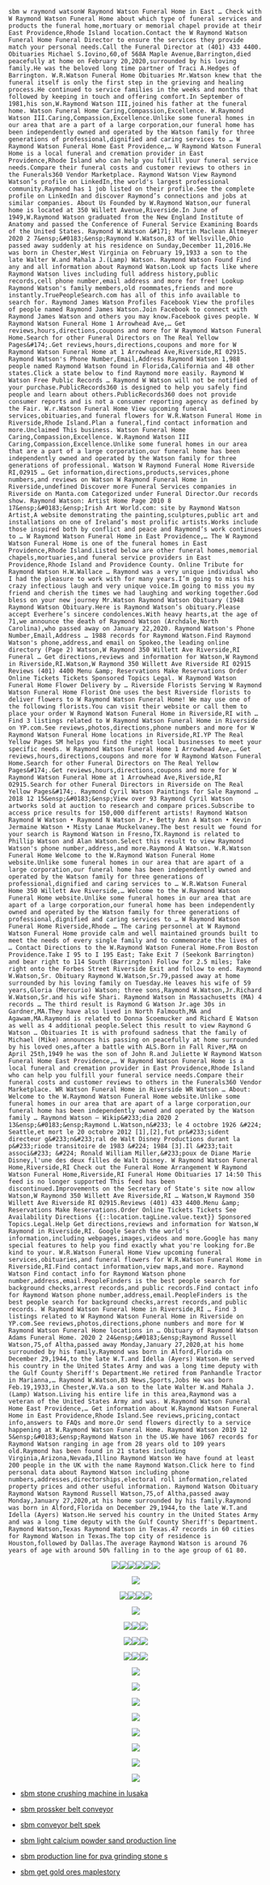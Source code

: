 
```
sbm w raymond watsonW Raymond Watson Funeral Home in East … Check with W Raymond Watson Funeral Home about which type of funeral services and products the funeral home,mortuary or memorial chapel provide at their East Providence,Rhode Island location.Contact the W Raymond Watson Funeral Home Funeral Director to ensure the services they provide match your personal needs.Call the Funeral Director at (401) 433 4400. Obituaries Michael S.Iovino,60,of 568A Maple Avenue,Barrington,died peacefully at home on February 20,2020,surrounded by his loving family.He was the beloved long time partner of Traci A.Hedges of Barrington. W.R.Watson Funeral Home Obituaries Mr.Watson knew that the funeral itself is only the first step in the grieving and healing process.He continued to service families in the weeks and months that followed by keeping in touch and offering comfort.In September of 1981,his son,W.Raymond Watson III,joined his father at the funeral home. Watson Funeral Home Caring,Compassion,Excellence. W.Raymond Watson III.Caring,Compassion,Excellence.Unlike some funeral homes in our area that are a part of a large corporation,our funeral home has been independently owned and operated by the Watson family for three generations of professional,dignified and caring services to … W Raymond Watson Funeral Home East Providence,… W Raymond Watson Funeral Home is a local funeral and cremation provider in East Providence,Rhode Island who can help you fulfill your funeral service needs.Compare their funeral costs and customer reviews to others in the Funerals360 Vendor Marketplace. Raymond Watson View Raymond Watson’s profile on LinkedIn,the world's largest professional community.Raymond has 1 job listed on their profile.See the complete profile on LinkedIn and discover Raymond’s connections and jobs at similar companies. About Us Founded by W.Raymond Watson,our funeral home is located at 350 Willett Avenue,Riverside.In June of 1949,W.Raymond Watson graduated from the New England Institute of Anatomy and passed the Conference of Funeral Service Examining Boards of the United States. Raymond W.Watson &#171; Martin Maclean Altmeyer 2020 2 7&ensp;&#0183;&ensp;Raymond W.Watson,83 of Wellsville,Ohio passed away suddenly at his residence on Sunday,December 11,2016.He was born in Chester,West Virginia on February 19,1933 a son to the late Walter W.and Mahala J.(Lamp) Watson. Raymond Watson Found Find any and all information about Raymond Watson.Look up facts like where Raymond Watson lives including full address history,public records,cell phone number,email address and more for free! Lookup Raymond Watson's family members,old roommates,friends and more instantly.TruePeopleSearch.com has all of this info available to search for. Raymond James Watson Profiles Facebook View the profiles of people named Raymond James Watson.Join Facebook to connect with Raymond James Watson and others you may know.Facebook gives people. W Raymond Watson Funeral Home 1 Arrowhead Ave,… Get reviews,hours,directions,coupons and more for W Raymond Watson Funeral Home.Search for other Funeral Directors on The Real Yellow Pages&#174;.Get reviews,hours,directions,coupons and more for W Raymond Watson Funeral Home at 1 Arrowhead Ave,Riverside,RI 02915. Raymond Watson's Phone Number,Email,Address Raymond Watson 1,988 people named Raymond Watson found in Florida,California and 48 other states.Click a state below to find Raymond more easily. Raymond W Watson Free Public Records … Raymond W Watson will not be notified of your purchase.PublicRecords360 is designed to help you safely find people and learn about others.PublicRecords360 does not provide consumer reports and is not a consumer reporting agency as defined by the Fair. W.r.Watson Funeral Home View upcoming funeral services,obituaries,and funeral flowers for W.R.Watson Funeral Home in Riverside,Rhode Island.Plan a funeral,find contact information and more.Unclaimed This business. Watson Funeral Home Caring,Compassion,Excellence. W.Raymond Watson III Caring,Compassion,Excellence.Unlike some funeral homes in our area that are a part of a large corporation,our funeral home has been independently owned and operated by the Watson family for three generations of professional. Watson W Raymond Funeral Home Riverside RI,02915 … Get information,directions,products,services,phone numbers,and reviews on Watson W Raymond Funeral Home in Riverside,undefined Discover more Funeral Services companies in Riverside on Manta.com Categorized under Funeral Director.Our records show. Raymond Watson: Artist Home Page 2010 8 17&ensp;&#0183;&ensp;Irish Art World.com: site by Raymond Watson Artist,A website demonstrating the painting,sculptures,public art and installations on one of Ireland’s most prolific artists.Works include those inspired both by conflict and peace and Raymond’s work continues to … W Raymond Watson Funeral Home in East Providence,… The W Raymond Watson Funeral Home is one of the funeral homes in East Providence,Rhode Island.Listed below are other funeral homes,memorial chapels,mortuaries,and funeral service providers in East Providence,Rhode Island and Providence County. Online Tribute for Raymond Watson H.W.Wallace … Raymond was a very unique individual who I had the pleasure to work with for many years.I’m going to miss his crazy infectious laugh and very unique voice.Im going to miss you my friend and cherish the times we had laughing and working together.God bless on your new journey Mr.Watson Raymond Watson Obituary (1948 Raymond Watson Obituary.Here is Raymond Watson’s obituary.Please accept Everhere’s sincere condolences.With heavy hearts,at the age of 71,we announce the death of Raymond Watson (Archdale,North Carolina),who passed away on January 22,2020. Raymond Watson's Phone Number,Email,Address … 1988 records for Raymond Watson.Find Raymond Watson's phone,address,and email on Spokeo,the leading online directory (Page 2) Watson,W Raymond 350 Willett Ave Riverside,RI Funeral … Get directions,reviews and information for Watson,W Raymond in Riverside,RI.Watson,W Raymond 350 Willett Ave Riverside RI 02915 Reviews (401) 4400 Menu &amp; Reservations Make Reservations Order Online Tickets Tickets Sponsored Topics Legal. W Raymond Watson Funeral Home Flower Delivery by … Riverside Florists Serving W Raymond Watson Funeral Home Florist One uses the best Riverside florists to deliver flowers to W Raymond Watson Funeral Home! We may use one of the following florists.You can visit their website or call them to place your order W Raymond Watson Funeral Home in Riverside,RI with … Find 3 listings related to W Raymond Watson Funeral Home in Riverside on YP.com.See reviews,photos,directions,phone numbers and more for W Raymond Watson Funeral Home locations in Riverside,RI.YP The Real Yellow Pages SM helps you find the right local businesses to meet your specific needs. W Raymond Watson Funeral Home 1 Arrowhead Ave,… Get reviews,hours,directions,coupons and more for W Raymond Watson Funeral Home.Search for other Funeral Directors on The Real Yellow Pages&#174;.Get reviews,hours,directions,coupons and more for W Raymond Watson Funeral Home at 1 Arrowhead Ave,Riverside,RI 02915.Search for other Funeral Directors in Riverside on The Real Yellow Pages&#174;. Raymond Cyril Watson Paintings for Sale Raymond … 2018 12 15&ensp;&#0183;&ensp;View over 93 Raymond Cyril Watson artworks sold at auction to research and compare prices.Subscribe to access price results for 150,000 different artists! Raymond Watson Raymond W Watson • Raymond N Watson Jr.• Betty Ann A Watson • Kevin Jermaine Watson • Misty Lanae Muckelvaney.The best result we found for your search is Raymond Watson in Fresno,TX.Raymond is related to Phillip Watson and Alan Watson.Select this result to view Raymond Watson's phone number,address,and more.Raymond A Watson. W.R.Watson Funeral Home Welcome to the W.Raymond Watson Funeral Home website.Unlike some funeral homes in our area that are apart of a large corporation,our funeral home has been independently owned and operated by the Watson family for three generations of professional,dignified and caring services to … W.R.Watson Funeral Home 350 Willett Ave Riverside,… Welcome to the W.Raymond Watson Funeral Home website.Unlike some funeral homes in our area that are apart of a large corporation,our funeral home has been independently owned and operated by the Watson family for three generations of professional,dignified and caring services to … W Raymond Watson Funeral Home Riverside,Rhode … The caring personnel at W Raymond Watson Funeral Home provide calm and well maintained grounds built to meet the needs of every single family and to commemorate the lives of … Contact Directions to the W.Raymond Watson Funeral Home.From Boston Providence.Take I 95 to I 195 East; Take Exit 7 (Seekonk Barrington) and bear right to 114 South (Barrington) Follow for 2.5 miles; Take right onto the Forbes Street Riverside Exit and follow to end. Raymond W.Watson,Sr. Obituary Raymond W.Watson,Sr.79,passed away at home surrounded by his loving family on Tuesday.He leaves his wife of 59 years,Gloria (Mercurio) Watson; three sons,Raymond W.Watson,Jr.Richard W.Watson,Sr.and his wife Shari. Raymond Watson in Massachusetts (MA) 4 records … The third result is Raymond G Watson Jr.age 30s in Gardner,MA.They have also lived in North Falmouth,MA and Agawam,MA.Raymond is related to Donna Scoemucker and Richard E Watson as well as 4 additional people.Select this result to view Raymond G Watson … Obituaries It is with profound sadness that the family of Michael (Mike) announces his passing on peacefully at home surrounded by his loved ones,after a battle with ALS.Born in Fall River,MA on April 25th,1949 he was the son of John R.and Juliette W Raymond Watson Funeral Home East Providence,… W Raymond Watson Funeral Home is a local funeral and cremation provider in East Providence,Rhode Island who can help you fulfill your funeral service needs.Compare their funeral costs and customer reviews to others in the Funerals360 Vendor Marketplace. WR Watson Funeral Home in Riverside WR Watson … About: Welcome to the W.Raymond Watson Funeral Home website.Unlike some funeral homes in our area that are apart of a large corporation,our funeral home has been independently owned and operated by the Watson family … Raymond Watson — Wikip&#233;dia 2020 2 13&ensp;&#0183;&ensp;Raymond L.Watson,n&#233; le 4 octobre 1926 &#224; Seattle,et mort le 20 octobre 2012 [1],[2],fut pr&#233;sident directeur g&#233;n&#233;ral de Walt Disney Productions durant la p&#233;riode transitoire de 1983 &#224; 1984 [3].Il &#233;tait associ&#233; &#224; Ronald William Miller,&#233;poux de Diane Marie Disney,l'une des deux filles de Walt Disney. W Raymond Watson Funeral Home,Riverside,RI Check out the Funeral Home Arrangement W Raymond Watson Funeral Home,Riverside,RI Funeral Home Obituaries 17 14:50 This feed is no longer supported This feed has been discontinued.Improvements on the Secretary of State's site now allow Watson,W Raymond 350 Willett Ave Riverside,RI … Watson,W Raymond 350 Willett Ave Riverside RI 02915.Reviews (401) 433 4400.Menu &amp; Reservations Make Reservations.Order Online Tickets Tickets See Availability Directions {{::location.tagLine.value.text}} Sponsored Topics.Legal.Help Get directions,reviews and information for Watson,W Raymond in Riverside,RI. Google Search the world's information,including webpages,images,videos and more.Google has many special features to help you find exactly what you're looking for.Be kind to your. W.R.Watson Funeral Home View upcoming funeral services,obituaries,and funeral flowers for W.R.Watson Funeral Home in Riverside,RI.Find contact information,view maps,and more. Raymond Watson Find contact info for Raymond Watson phone number,address,email.PeopleFinders is the best people search for background checks,arrest records,and public records.Find contact info for Raymond Watson phone number,address,email.PeopleFinders is the best people search for background checks,arrest records,and public records. W Raymond Watson Funeral Home in Riverside,RI … Find 3 listings related to W Raymond Watson Funeral Home in Riverside on YP.com.See reviews,photos,directions,phone numbers and more for W Raymond Watson Funeral Home locations in … Obituary of Raymond Watson Adams Funeral Home. 2020 2 24&ensp;&#0183;&ensp;Raymond Russell Watson,75,of Altha,passed away Monday,January 27,2020,at his home surrounded by his family.Raymond was born in Alford,Florida on December 29,1944,to the late W.T.and Idella (Ayers) Watson.He served his country in the United States Army and was a long time deputy with the Gulf County Sheriff's Department.He retired from Panhandle Tractor in Marianna,… Raymond W.Watson,83 News,Sports,Jobs He was born Feb.19,1933,in Chester,W.Va.a son to the late Walter W.and Mahala J.(Lamp) Watson.Living his entire life in this area,Raymond was a veteran of the United States Army and was. W.Raymond Watson Funeral Home East Providence,… Get information about W.Raymond Watson Funeral Home in East Providence,Rhode Island.See reviews,pricing,contact info,answers to FAQs and more.Or send flowers directly to a service happening at W.Raymond Watson Funeral Home. Raymond Watson 2019 12 5&ensp;&#0183;&ensp;Raymond Watson in the US.We have 1067 records for Raymond Watson ranging in age from 28 years old to 109 years old.Raymond has been found in 21 states including Virginia,Arizona,Nevada,Illino Raymond Watson We have found at least 200 people in the UK with the name Raymond Watson.Click here to find personal data about Raymond Watson including phone numbers,addresses,directorships,electoral roll information,related property prices and other useful information. Raymond Watson Obituary Raymond Watson Raymond Russell Watson,75,of Altha,passed away Monday,January 27,2020,at his home surrounded by his family.Raymond was born in Alford,Florida on December 29,1944,to the late W.T.and Idella (Ayers) Watson.He served his country in the United States Army and was a long time deputy with the Gulf County Sheriff's Department. Raymond Watson,Texas Raymond Watson in Texas.47 records in 60 cities for Raymond Watson in Texas.The top city of residence is Houston,followed by Dallas.The average Raymond Watson is around 76 years of age with around 50% falling in to the age group of 61 80. 
```

<div align="center">
  
<a rel="nofollow" href="https://m.shibang-china.com?f=github&k=sbm+w+raymond+watson"><img src="https://static.shibang-china.com/en/l.png"></a><img src="https://static.shibang-china.com/en/hw.png"><a rel="nofollow" href="https://m.shibang-china.com/product/?f=github&k=sbm+w+raymond+watson"><img src="https://static.shibang-china.com/en/p.png"></a><a rel="nofollow" href="https://m.shibang-china.com/cases/?f=github&k=sbm+w+raymond+watson"><img src="https://static.shibang-china.com/en/c.png"></a><a rel="nofollow" href="https://m.shibang-china.com/news/?f=github&k=sbm+w+raymond+watson"><img src="https://static.shibang-china.com/en/n.png"></a><a rel="nofollow" href="https://m.shibang-china.com?f=github&k=sbm+w+raymond+watson"><img src="https://static.shibang-china.com/en/m.png"></a>

<a rel="nofollow" href="https://m.shibang-china.com/product/?f=github&k=sbm+w+raymond+watson"><img src="https://static.shibang-china.com/en/b.jpg"></a>
  
<a rel="nofollow" href="https://m.shibang-china.com/solution-aggregate.html?f=github&k=sbm+w+raymond+watson"><img src="https://static.shibang-china.com/en/a.jpg"></a><a rel="nofollow" href="https://m.shibang-china.com/solution-mine.html?f=github&k=sbm+w+raymond+watson"><img src="https://static.shibang-china.com/en/m.jpg"></a><a rel="nofollow" href="https://m.shibang-china.com/solution-mill.html?f=github&k=sbm+w+raymond+watson"><img src="https://static.shibang-china.com/en/g.jpg"></a><a rel="nofollow" href="https://m.shibang-china.com/solution-epc.html?f=github&k=sbm+w+raymond+watson"><img src="https://static.shibang-china.com/en/e.jpg"></a>

<a rel="nofollow" href="https://m.shibang-china.com/product/?f=github&k=sbm+w+raymond+watson"><img src="https://static.shibang-china.com/en/a-p.png"></a>

<a rel="nofollow" href="https://m.shibang-china.com/product/crusher/c6x.html?f=github&k=sbm+w+raymond+watson"><img src="https://static.shibang-china.com/en/j.jpg"></a><a rel="nofollow" href="https://m.shibang-china.com/product/crusher/ci5x.html?f=github&k=sbm+w+raymond+watson"><img src="https://static.shibang-china.com/en/i.jpg"></a><a rel="nofollow" href="https://m.shibang-china.com/product/crusher/hst.html?f=github&k=sbm+w+raymond+watson"><img src="https://static.shibang-china.com/en/c.jpg"></a>

<a rel="nofollow" href="https://m.shibang-china.com/product/mill/mtw.html?f=github&k=sbm+w+raymond+watson"><img src="https://static.shibang-china.com/en/mtw.jpg"></a><a rel="nofollow" href="https://m.shibang-china.com/product/mill/scm.html?f=github&k=sbm+w+raymond+watson"><img src="https://static.shibang-china.com/en/scm.jpg"></a><a rel="nofollow" href="https://m.shibang-china.com/product/mill/lm.html?f=github&k=sbm+w+raymond+watson"><img src="https://static.shibang-china.com/en/lm.jpg"></a>

<a rel="nofollow" href="https://m.shibang-china.com/product/sand/vsi6x.html?f=github&k=sbm+w+raymond+watson"><img src="https://static.shibang-china.com/en/6x.jpg"></a><a rel="nofollow" href="https://m.shibang-china.com/product/sand/vu.html?f=github&k=sbm+w+raymond+watson"><img src="https://static.shibang-china.com/en/vu.jpg"></a><a rel="nofollow" href="https://m.shibang-china.com/product/mobile/klun.html?f=github&k=sbm+w+raymond+watson"><img src="https://static.shibang-china.com/en/k.jpg"></a>

<a rel="nofollow" href="https://m.shibang-china.com/cases/?f=github&k=sbm+w+raymond+watson"><img src="https://static.shibang-china.com/en/case.png"></a>

<a rel="nofollow" href="https://m.shibang-china.com/cases/aggregate/202.html?f=github&k=sbm+w+raymond+watson"><img src="https://static.shibang-china.com/en/c-1.jpg"></a>

<a rel="nofollow" href="https://m.shibang-china.com/cases/aggregate/203.html?f=github&k=sbm+w+raymond+watson"><img src="https://static.shibang-china.com/en/c-2.jpg"></a>

<a rel="nofollow" href="https://m.shibang-china.com/cases/mill/123.html?f=github&k=sbm+w+raymond+watson"><img src="https://static.shibang-china.com/en/c-3.jpg"></a>

<a rel="nofollow" href="https://m.shibang-china.com/contact_us.html?f=github&k=sbm+w+raymond+watson"><img src="https://static.shibang-china.com/en/contact.png"></a>

<a rel="nofollow" href="https://swt.shibang-china.com/?f=github&k=sbm+w+raymond+watson"><img src="https://static.shibang-china.com/en/chat.png"></a>

<a rel="nofollow" href="https://whatsapp.shibangsoft.com/WhatsApp.php?f=github&k=sbm+w+raymond+watson"><img src="https://static.shibang-china.com/en/whatsapp.png"></a>

<a rel="nofollow" href="https://m.shibang-china.com/?f=github&k=sbm+w+raymond+watson"><img src="https://static.shibang-china.com/en/website.png"></a>

</div>


* [sbm stone crushing machine in lusaka](sbm%20stone%20crushing%20machine%20in%20lusaka.md)

* [sbm prossker belt conveyor](sbm%20prossker%20belt%20conveyor.md)

* [sbm conveyor belt spek](sbm%20conveyor%20belt%20spek.md)

* [sbm light calcium powder sand production line](sbm%20light%20calcium%20powder%20sand%20production%20line.md)

* [sbm production line for pva grinding stone s](sbm%20production%20line%20for%20pva%20grinding%20stone%20s.md)

* [sbm get gold ores maplestory](sbm%20get%20gold%20ores%20maplestory.md)